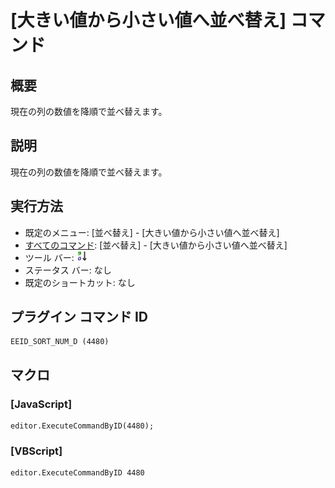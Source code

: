 # \[大きい値から小さい値へ並べ替え\] コマンド

## 概要

現在の列の数値を降順で並べ替えます。

## 説明

現在の列の数値を降順で並べ替えます。

## 実行方法

- 既定のメニュー: \[並べ替え\] \- \[大きい値から小さい値へ並べ替え\]
- [すべてのコマンド](../../glossary/allcommands): \[並べ替え\] \- \[大きい値から小さい値へ並べ替え\]
- ツール バー: ![](../../images/sorting9-0.png)
- ステータス バー: なし
- 既定のショートカット: なし

## プラグイン コマンド ID

```
EEID_SORT_NUM_D (4480)
```

## マクロ

### \[JavaScript\]

```
editor.ExecuteCommandByID(4480);
```

### \[VBScript\]

```
editor.ExecuteCommandByID 4480
```
